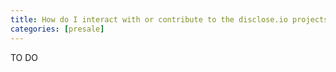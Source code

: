 ```yaml
---
title: How do I interact with or contribute to the disclose.io projects?
categories: [presale]
---
```


TO DO